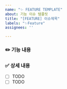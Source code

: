 ```yaml
---
name: "✨ FEATURE TEMPLATE"
about: 기능 이슈 템플릿
title: "[FEATURE] 이슈제목"
labels: "✨Feature"
assignees: ''

---
```


### ✏️ 기능 내용 

[//]: # (기능에 대해 요약)

### ✅ 상세 내용
- [ ] TODO
- [ ] TODO
